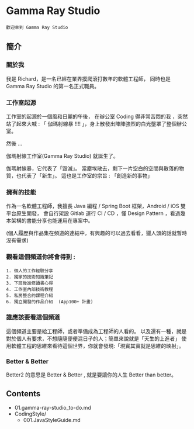 Gamma Ray Studio
=====
`歡迎來到 Gamma Ray Studio`

簡介
------
### 關於我
我是 Richard，是一名已經在業界摸爬滾打數年的軟體工程師，
同時也是 Gamma Ray Studio 的第一名正式職員。

### 工作室起源
工作室的起源於一個風和日麗的午後，
在辦公室 Coding 得非常苦悶的我 ，突然站了起來大喊 : 「 伽瑪射線暴 !!!! 」，身上散發出陣陣強烈的白光壟罩了整個辦公室。

然後 ...

伽瑪射線工作室(Gamma Ray Studio) 就誕生了。

伽瑪射線暴，它代表了「毀滅」。
當塵埃散去，剩下一片空白的空間與散落的物質，也代表了「新生」。
這也是工作室的宗旨 : 「創造新的事物」

### 擁有的技能
作為一名軟體工程師，我擅長 Java 編程 / Spring Boot 框架，Android / iOS 雙平台原生開發，
會自行架設 Gitlab 運行 CI / CD ，懂 Design Pattern ，看過幾本架構的書能分享也能運用在專案中。

(個人履歷與作品集在頻道的連結中，有興趣的可以過去看看，獵人頭的話就暫時沒有需求)

### 觀看這個頻道你將會得到 : 

    1. 個人的工作經驗分享
    2. 獨家的技術知識筆記
    3. 下班後進修讀書心得
    4. 工作室內部技術教程
    5. 私房整合的課程介紹
    6. 獨立開發的作品介紹  (App100+ 計畫)

### 誰應該要看這個頻道
這個頻道主要是給工程師，或者準備成為工程師的人看的。
以及還有一種，就是對於個人有要求，不想隨隨便便混日子的人；簡單來說就是「天生的上進者」
使用軟體工程的思維來看待這個世界，你就會發現:「現實其實就是思維的映射」。

### Better & Better
Better2 的意思是 Better & Better , 
就是要讓你的人生 Better than better。

Contents
------
+ 01.gamma-ray-studio_to-do.md
+ CodingStyle/
  + 001.JavaStyleGuide.md




